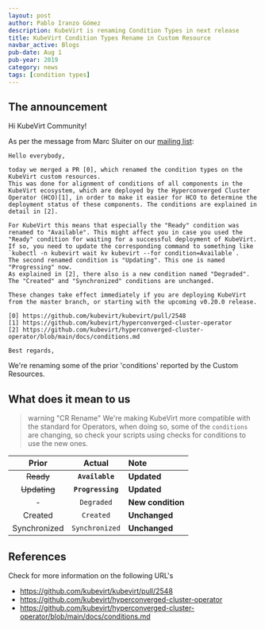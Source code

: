 ```yaml
---
layout: post
author: Pablo Iranzo Gómez
description: KubeVirt is renaming Condition Types in next release
title: KubeVirt Condition Types Rename in Custom Resource
navbar_active: Blogs
pub-date: Aug 1
pub-year: 2019
category: news
tags: [condition types]
---
```


## The announcement

Hi KubeVirt Community!

As per the message from Marc Sluiter on our [mailing list](https://groups.google.com/d/msg/kubevirt-dev/LhTm77nWxzM/Qr3c-hDWCQAJ):

```
Hello everybody,

today we merged a PR [0], which renamed the condition types on the KubeVirt custom resources.
This was done for alignment of conditions of all components in the KubeVirt ecosystem, which are deployed by the Hyperconverged Cluster Operator (HCO)[1], in order to make it easier for HCO to determine the deployment status of these components. The conditions are explained in detail in [2].

For KubeVirt this means that especially the "Ready" condition was renamed to "Available". This might affect you in case you used the "Ready" condition for waiting for a successful deployment of KubeVirt. If so, you need to update the corresponding command to something like `kubectl -n kubevirt wait kv kubevirt --for condition=Available`.
The second renamed condition is "Updating". This one is named "Progressing" now.
As explained in [2], there also is a new condition named "Degraded".
The "Created" and "Synchronized" conditions are unchanged.

These changes take effect immediately if you are deploying KubeVirt from the master branch, or starting with the upcoming v0.20.0 release.

[0] https://github.com/kubevirt/kubevirt/pull/2548
[1] https://github.com/kubevirt/hyperconverged-cluster-operator
[2] https://github.com/kubevirt/hyperconverged-cluster-operator/blob/main/docs/conditions.md

Best regards,
```

We're renaming some of the prior 'conditions' reported by the Custom Resources.

## What does it mean to us

> warning "CR Rename"
> We're making KubeVirt more compatible with the standard for Operators, when doing so, some of the `conditions` are changing, so check your scripts using checks for conditions to use the new ones.

|  **Prior**   |    **Actual**     | **Note**          |
| :----------: | :---------------: | :---------------- |
|  ~~Ready~~   |  **`Available`**  | **Updated**       |
| ~~Updating~~ | **`Progressing`** | **Updated**       |
|      -       |    `Degraded`     | **New condition** |
|   Created    |     `Created`     | **Unchanged**     |
| Synchronized |  `Synchronized`   | **Unchanged**     |

## References

Check for more information on the following URL's

- <https://github.com/kubevirt/kubevirt/pull/2548>
- <https://github.com/kubevirt/hyperconverged-cluster-operator>
- <https://github.com/kubevirt/hyperconverged-cluster-operator/blob/main/docs/conditions.md>
